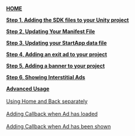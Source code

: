 [**HOME**](Android-InApp-Unity-Documentation)

[**Step 1, Adding the SDK files to your Unity project**](Android-InApp-Unity-Documentation#step1)

[**Step 2, Updating Your Manifest File**](Android-InApp-Unity-Documentation#step2)

[**Step 3, Updating your StartApp data file**](Android-InApp-Unity-Documentation#step3)

[**Step 4, Adding an exit ad to your project**](Android-InApp-Unity-Documentation#step4)

[**Step 5, Adding a banner to your project**](Android-InApp-Unity-Documentation#step5)

[**Step 6, Showing Interstitial Ads**](Android-InApp-Unity-Documentation#step6)

[**Advanced Usage**](unity-android-advanced-usage)<br></br>
  [Using Home and Back separately](unity-android-advanced-usage#home-back)<br></br> 
  [Adding Callback when Ad has loaded](unity-android-advanced-usage#load-callback)<br></br> 
  [Adding Callback when Ad has been shown](unity-android-advanced-usage#close-callback)<br></br> 
